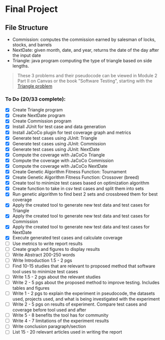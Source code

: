 # Final Project

## File Structure
- Commission: computes the commission earned by salesman of locks, stocks, and barrels
- NextDate: given month, date, and year, returns the date of the day after the input date
- Triangle: java program computing the type of triangle based on side lengths.

> These 3 problems and their pseudocode can be viewed in Module 2 Part II on Canvas or the book "Software Testing", starting with the [Triangle problem](https://psu.instructure.com/courses/2243925/pages/m2-partii-dot-2-unit-testing-illustration-1-the-triangle-problem?module_item_id=37158618)
### To Do (20/33 complete):

- [X] Create Triangle program
- [X] Create NextDate program
- [X] Create Commission program
- [X] Install JUnit for test case and data generation
- [X] Install JaCoCo plugin for test coverage graph and metrics
- [X] Generate test cases using JUnit: Triangle
- [X] Generate test cases using JUnit: Commission
- [X] Generate test cases using JUnit: NextDate
- [X] Compute the coverage with JaCoCo Triangle
- [X] Compute the coverage with JaCoCo Commission
- [X] Compute the coverage with JaCoCo NextDate
- [X] Create Genetic Algorithm Fitness Function: Tournament
- [X] Create Genetic Algorithm Fitness Function: Crossover (breed)
- [X] Create tool to minimize test cases based on optimization algorithm
- [X] Create function to take in csv test cases and split them into sets
- [X] Run genetic algorithm to find best 2 sets and crossbreed them for best coverage
- [x] Apply the created tool to generate new test data and test cases for Triangle
- [X] Apply the created tool to generate new test data and test cases for Commission
- [X] Apply the created tool to generate new test data and test cases for NextDate
- [X] Execute generated test cases and calculate coverage
- [ ] Use metrics to write report results
- [ ] Create graph and figures to display results
- [ ] Write Abstract 200-250 words
- [ ] Write Introduction 1.5 - 2 pgs
- [ ] Find 10-15 studies that are relevant to proposed method that software tool uses to minimize test cases
- [ ] Write 1.5 - 2 pgs about the relevant studies
- [ ] Write 2 - 5 pgs about the proposed method to improve testing. Includes tables and figures
- [ ] Write 1 - 2 pgs to explain the experiment in pseudocode, the datasets used, projects used, and what is being investigated with the experiment
- [ ] Write 2 - 5 pgs on results of experiment. Compare test cases and coverage before tool used and after
- [ ] Write 5 - 8 benefits the tool has for community
- [ ] Write 4 - 7 limitations of the experiment results
- [ ] Write conclusion paragraph/section
- [ ] List 15 - 20 relevant articles used in writing the report
